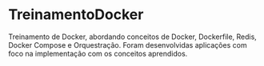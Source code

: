 # TreinamentoDocker

Treinamento de Docker, abordando conceitos de Docker, Dockerfile, Redis, Docker Compose e Orquestração. Foram desenvolvidas aplicações com foco na implementação 
com os conceitos aprendidos.
